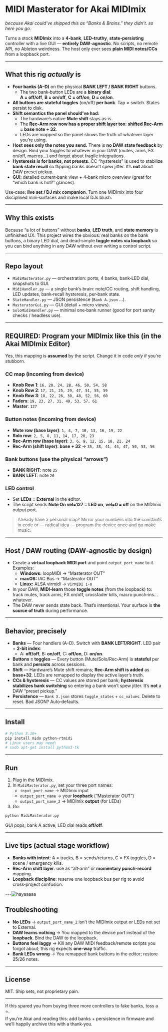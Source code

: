 # MIDI **Masterator** for Akai MIDImix
_because Akai could’ve shipped this as “Banks & Brains.” they didn’t. so here you go._

Turns a stock **MIDImix** into a **4‑bank**, **LED‑truthy**, **state‑persisting** controller with a live GUI — **entirely DAW‑agnostic**.
No scripts, no remote API, no Ableton weirdness. The host only ever sees **plain MIDI notes/CCs** from a loopback port.

---

## What this rig *actually* is

- **Four banks (A–D)** on the physical **BANK LEFT / BANK RIGHT** buttons.
  - The two bank‑button LEDs are a **binary dial**:  
    **A = off/off**, **B = on/off**, **C = off/on**, **D = on/on**.
- **All buttons are stateful toggles** (on/off) **per bank**. Tap = switch. States persist to disk.
- **Shift semantics the panel should’ve had:**  
  - The hardware’s native **Mute shift** stays as‑is.  
  - The **Rec‑Arm row now has a proper shift layer too**: **shifted Rec‑Arm = base note + 32**.  
  - LEDs are mapped so the panel shows the truth of whatever layer you’re using.
- **Host sees only the notes you send.** There is **no DAW state feedback** by design. Bind your toggles to whatever in your DAW (mutes, arms, FX on/off, macros…) and forget about fragile integrations.
- **Hysteresis is for banks, not presets.** CC “hysteresis” is used to stabilize **bank state recall** so flipping banks doesn’t spew jitter. It’s **not** about DAW preset pickup.
- **GUI**: detailed current‑bank view + 4‑bank micro overview (great for “which bank is hot?” glances).

Use‑case: **live set / DJ mix companion**. Turn one MIDImix into four disciplined mini‑surfaces and make local DJs blush.

---

## Why this exists

Because “a lot of buttons” without **banks**, **LED truth**, and **state memory** is unfinished UX. This project wires the obvious:
real banks on the bank buttons, a binary LED dial, and dead‑simple **toggle notes via loopback** so you can bind anything in any DAW without ever writing a control script.

---

## Repo layout

- `MidiMasterator.py` — orchestration: ports, 4 banks, bank‑LED dial, snapshots to GUI.
- `MidiHandler.py` — a single bank’s brain: note/CC routing, shift handling, LED updates, bank‑recall hysteresis, per‑bank state.
- `StateHandler.py` — JSON persistence (`Bank A.json` …).
- `MasteratorGui.py` — GUI (detail + micro views).
- `SoloMidiHandler.py` — minimal one‑bank runner (good for port sanity checks / headless use).

---

## REQUIRED: Program your MIDImix like this (in the Akai MIDImix Editor)

Yes, this mapping is **assumed** by the script. Change it in code *only* if you’re stubborn.

### CC map (incoming from device)
- **Knob Row 1**: `16, 20, 24, 28, 46, 50, 54, 58`  
- **Knob Row 2**: `17, 21, 25, 29, 47, 51, 55, 59`  
- **Knob Row 3**: `18, 22, 26, 30, 48, 52, 56, 60`  
- **Faders**: `19, 23, 27, 31, 49, 53, 57, 61`  
- **Master**: `127`

### Button notes (incoming from device)
- **Mute row (base layer)**: `1, 4, 7, 10, 13, 16, 19, 22`  
- **Solo row**: `2, 5, 8, 11, 14, 17, 20, 23`  
- **Rec‑Arm row (base layer)**: `3, 6, 9, 12, 15, 18, 21, 24`  
- **Rec‑Arm (shift layer)**: **base + 32** → `35, 38, 41, 44, 47, 50, 53, 56`  

### Bank buttons (use the physical “arrows”)
- **BANK RIGHT**: note `25`  
- **BANK LEFT**: note `26`  

### LED control
- Set **LEDs = External** in the editor.  
- The script sends **Note On vel=127 = LED on**, **vel=0 = off** on the MIDImix output port.

> Already have a personal map? Mirror your numbers into the constants in code or — radical idea — program the device once and go make music.

---

## Host / DAW routing (DAW‑agnostic by design)

- Create a **virtual loopback MIDI port** and point `output_port_name` to it. Examples:
  - **Windows:** loopMIDI → “Masterator OUT”
  - **macOS:** IAC Bus → “Masterator OUT”
  - **Linux:** ALSA virmidi → `VirMIDI 1-0`
- In your DAW, **MIDI‑learn** those **toggle notes** (from the loopback) to: track mutes, track arms, FX on/off, crossfader kills, macro punch‑ins… whatever.
- The DAW never sends state back. That’s intentional. Your surface is **the source of truth** during performance.

---

## Behavior, precisely

- **Banks** — Four handlers (A–D). Switch with **BANK LEFT/RIGHT**. LED pair = **2‑bit index**:
  - A: **off/off**, B: **on/off**, C: **off/on**, D: **on/on**.
- **Buttons = toggles** — Every button (Mute/Solo/Rec‑Arm) is **stateful** per bank and **persists** across sessions.
- **Shift** — Hardware’s Mute shift remains; **Rec‑Arm shift is added** as **base+32**. LEDs are remapped to display the active layer’s truth.
- **CCs & hysteresis** — CC values are stored per bank; **hysteresis stabilizes bank switching** so entering a bank won’t spew jitter. It’s **not** a DAW “preset pickup.”
- **Persistence** — `Bank X.json` stores `toggle_states` + `cc_values`. Delete to reset. Bad JSON? Auto‑defaults.

---

## Install

```bash
# Python 3.10+
pip install mido python-rtmidi
# Linux users may need:
# sudo apt-get install python3-tk
```

---

## Run

1) Plug in the MIDImix.  
2) In `MidiMasterator.py`, set your three port names:
   - `input_port_name`   → MIDImix input
   - `output_port_name`  → your **loopback** (“Masterator OUT”)
   - `output_port_name_2` → MIDImix **output** (for LEDs)
3) Go:
```bash
python MidiMasterator.py
```
GUI pops; bank A active; LED dial reads **off/off**.

---

## Live tips (actual stage workflow)

- **Banks with intent**: A = tracks, B = sends/returns, C = FX toggles, D = scene / emergency kills.  
- **Rec‑Arm shift layer**: use as “alt‑arm” or **momentary punch‑record** mapping.  
- **Loopback discipline**: reserve one loopback bus per rig to avoid cross‑project confusion.

---![hayaaaaa](https://github.com/user-attachments/assets/b5f31cb1-4799-478c-affa-1730cfb935e4)


## Troubleshooting

- **No LEDs** → `output_port_name_2` isn’t the MIDImix output or LEDs not set to External.  
- **DAW learns nothing** → You mapped to the device port instead of the **loopback**. Bind the DAW to the loopback.  
- **Buttons feel laggy** → Kill any DAW MIDI feedback/remote scripts you forgot about; this rig expects **one‑way** traffic.  
- **Bank LEDs wrong** → You remapped bank buttons in the editor; restore 25/26 notes.

---

## License

MIT. Ship sets, not proprietary pain.

---

If this spared you from buying three more controllers to fake banks, toss a ⭐.  
If you’re Akai and reading this: add banks + persistence in firmware and we’ll happily archive this with a thank‑you.
